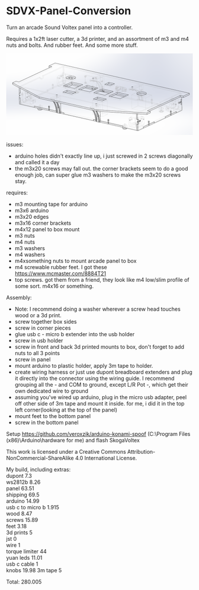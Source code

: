 # SDVX-Panel-Conversion
Turn an arcade Sound Voltex panel into a controller.

Requires a 1x2ft laser cutter, a 3d printer, and an assortment of m3 and m4 nuts and bolts.  And rubber feet.  And some more stuff.

![Wireframe](CAD/sdvx_ac/asm.png)

issues:  
- arduino holes didn't exactly line up, i just screwed in 2 screws diagonally and called it a day
- the m3x20 screws may fall out.  the corner brackets seem to do a good enough job,  can super glue m3 washers to make the m3x20 screws stay.

requires:  
- m3 mounting tape for arduino
- m3x6 arduino
- m3x20 edges
- m3x16 corner brackets
- m4x12 panel to box mount
- m3 nuts
- m4 nuts
- m3 washers
- m4 washers
- m4xsomething nuts to mount arcade panel to box
- m4 screwable rubber feet.  I got these https://www.mcmaster.com/8884T21
- top screws.  got them from a friend, they look like m4 low/slim profile of some sort.  m4x16 or something.

Assembly:  
- Note: I recommend doing a washer wherever a screw head touches wood or a 3d print.
- screw together box sides
- screw in corner pieces
- glue usb c - micro b extender into the usb holder
- screw in usb holder
- screw in front and back 3d printed mounts to box, don't forget to add nuts to all 3 points
- screw in panel
- mount arduino to plastic holder, apply 3m tape to holder.
- create wiring harness or just use dupont breadboard extenders and plug it directly into the connector using the wiring guide.  I recommend grouping all the - and COM to ground, except L/R Pot -, which get their own dedicated wire to ground
- assuming you've wired up arduino, plug in the micro usb adapter, peel off other side of 3m tape and mount it inside.  for me, i did it in the top left corner(looking at the top of the panel)
- mount feet to the bottom panel
- screw in the bottom panel

Setup https://github.com/veroxzik/arduino-konami-spoof (C:\Program Files (x86)\Arduino\hardware for me) and flash SkogaVoltex

This work is licensed under a Creative Commons Attribution-NonCommercial-ShareAlike 4.0 International License.

My build, including extras:  
dupont	7.3  
ws2812b	8.26  
panel	63.51  
shipping	69.5  
arduino	14.99  
usb c to micro b	1.915  
wood	8.47  
screws	15.89  
feet	3.18  
3d prints	5  
jst	0  
wire	1  
torque limiter	44  
yuan leds	11.01  
usb c cable	1  
knobs	19.98 
3m tape 5 

Total: 280.005